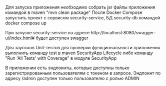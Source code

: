 Для запуска приложения необходимо собрать jar файлы приложения командой в maven "mvn clean package"
После Docker Compose запустить проект с сервисом security-service, БД security-db  командой docker compose up

При запуске security-service на адресе http://localhost:8080/swagger-ui/index.html# будет доступен swagger

Для заупсков Unit-тестов для проверки функциональности приложения выполнить команду test в maven SecurityApp Lifecycle либо команду "Run 'All Tests' with Coverage" в модуле SecurityApp

В приложении есть эндпоинты, которые доступны только зарегистрированным пользователям с токеном в запросе. 
Эндпоинт по адресу /admin доступен только пользователю с ролью ADMIN